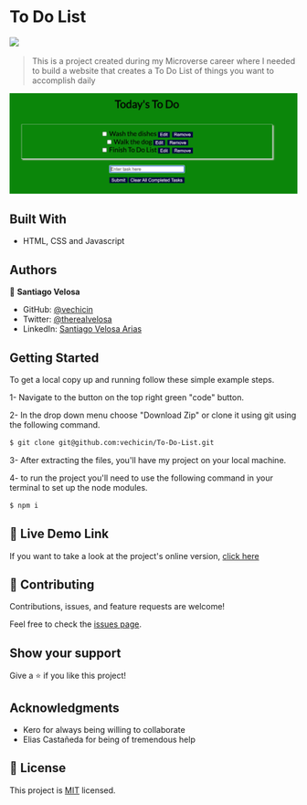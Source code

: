 # To Do List
![](https://img.shields.io/badge/Microverse-blueviolet)

> This is a project created during my Microverse career where I needed to build a website that creates a To Do List of things you want to accomplish daily

![screenshot](./screenshot.png)

## Built With

- HTML, CSS and Javascript

## Authors

👤 **Santiago Velosa**

- GitHub: [@vechicin](https://github.com/vechicin)
- Twitter: [@therealvelosa](https://twitter.com/therealvelosa)
- LinkedIn: [Santiago Velosa Arias](https://www.linkedin.com/in/santiago-velosa-arias-5b7543112/)

## Getting Started

To get a local copy up and running follow these simple example steps.

1- Navigate to the button on the top right green "code" button.

2- In the drop down menu choose "Download Zip" or clone it using git using the following command.
~~~bash
$ git clone git@github.com:vechicin/To-Do-List.git
~~~
3- After extracting the files, you'll have my project on your local machine.

4- to run the project you'll need to use the following command in your terminal to set up the node modules.
~~~bash
$ npm i
~~~

## 🔎 Live Demo Link
If you want to take a look at the project's online version, [click here](https://vechicin.github.io/To-Do-List/)

## 🤝 Contributing

Contributions, issues, and feature requests are welcome!

Feel free to check the [issues page](https://github.com/vechicin/Hello-Microverse/issues).

## Show your support

Give a ⭐️ if you like this project!

## Acknowledgments

  - Kero for always being willing to collaborate
  - Elias Castañeda for being of tremendous help

## 📝 License

This project is [MIT](./MIT.md) licensed.
